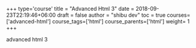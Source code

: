 +++
type='course'
title = "Advanced Html 3"
date = 2018-09-23T22:19:46+06:00
draft = false
author = "shibu dev"
toc = true
courses=['advanced-html']
course_tags=['html']
course_parents=['html']
weight= 1 
+++

<!-- All taxonomy write plural format -->
advanced html 3
